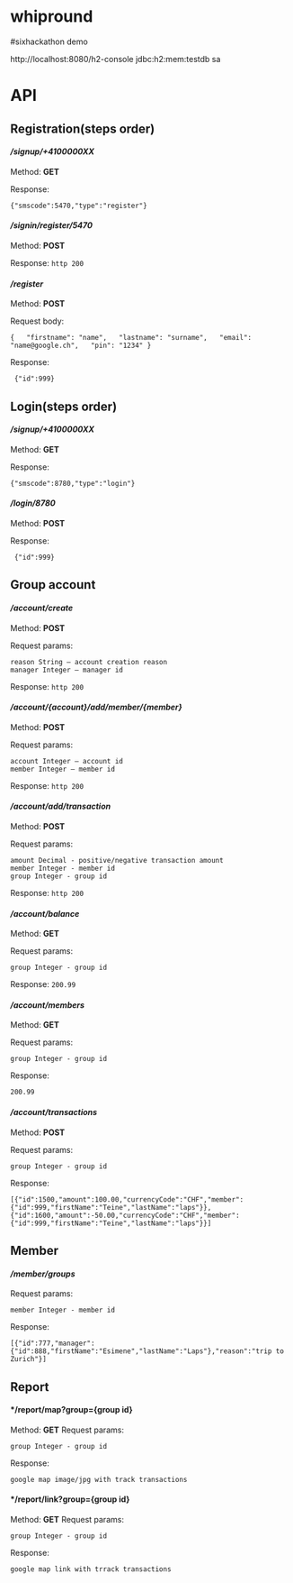 # whipround
#sixhackathon demo

http://localhost:8080/h2-console
jdbc:h2:mem:testdb
sa

# API

## Registration(steps order)

#### */signup/+4100000XX*

Method: **GET**

Response:
```
{"smscode":5470,"type":"register"}
```

#### */signin/register/5470*
Method: **POST**

Response: `http 200`

#### */register*

Method: **POST**

Request body:

```
{   "firstname": "name",   "lastname": "surname",   "email": "name@google.ch",   "pin": "1234" }
```
Response:
```
 {"id":999}
```

## Login(steps order)

#### */signup/+4100000XX*

Method: **GET**

Response:
```
{"smscode":8780,"type":"login"}
```

#### */login/8780*

Method: **POST**

Response:
```
 {"id":999}
```

## Group account

#### */account/create*

Method: **POST**

Request params:
```
reason String – account creation reason
manager Integer – manager id
```
Response: `http 200`

#### */account/{account}/add/member/{member}*

Method: **POST**

Request params:
```
account Integer – account id
member Integer – member id
```

Response: `http 200`

#### */account/add/transaction*

Method: **POST**

Request params:
```
amount Decimal - positive/negative transaction amount
member Integer - member id
group Integer - group id
```

Response: `http 200`

#### */account/balance*

Method: **GET**

Request params:
```
group Integer - group id
```

Response: `200.99`

#### */account/members*

Method: **GET**

Request params:
```
group Integer - group id
```

Response:
```
200.99
```

#### */account/transactions*

Method: **POST**

Request params:
```
group Integer - group id
```

Response:
```
[{"id":1500,"amount":100.00,"currencyCode":"CHF","member":{"id":999,"firstName":"Teine","lastName":"laps"}},{"id":1600,"amount":-50.00,"currencyCode":"CHF","member":{"id":999,"firstName":"Teine","lastName":"laps"}}]
```

## Member
#### */member/groups*

Request params:
```
member Integer - member id
```

Response:
```
[{"id":777,"manager":{"id":888,"firstName":"Esimene","lastName":"Laps"},"reason":"trip to Zurich"}]
```

## Report
#### */report/map?group={group id}
Method: **GET**
Request params:
```
group Integer - group id
```
Response:
```
google map image/jpg with track transactions
```

#### */report/link?group={group id}
Method: **GET**
Request params:
```
group Integer - group id
```
Response:
```
google map link with trrack transactions
```